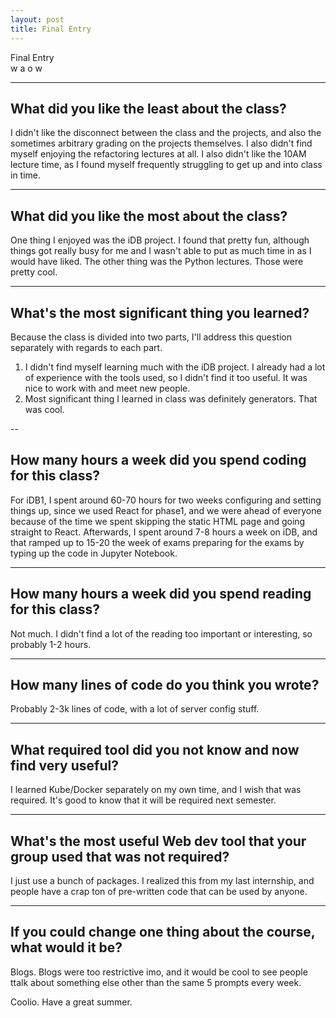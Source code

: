 ```yaml
---
layout: post
title: Final Entry
---
```



Final Entry   
w a o w

---
## What did you like the least about the class?  

I didn't like the disconnect between the class and the projects, and also the sometimes arbitrary grading on the projects themselves. I also didn't find myself enjoying the refactoring lectures at all. I also didn't like the 10AM lecture time, as I found myself frequently struggling to get up and into class in time.  

---
## What did you like the most about the class?  

One thing I enjoyed was the iDB project. I found that pretty fun, although things got really busy for me and I wasn't able to put as much time in as I would have liked. The other thing was the Python lectures. Those were pretty cool.  

---
## What's the most significant thing you learned?  

Because the class is divided into two parts, I'll address this question separately with regards to each part.   
1. I didn't find myself learning much with the iDB project. I already had a lot of experience with the tools used, so I didn't find it too useful. It was nice to work with and meet new people.   
2. Most significant thing I learned in class was definitely generators. That was cool.  

--
## How many hours a week did you spend coding for this class?  

For iDB1, I spent around 60-70 hours for two weeks configuring and setting things up, since we used React for phase1, and we were ahead of everyone because of the time we spent skipping the static HTML page and going straight to React. Afterwards, I spent around 7-8 hours a week on iDB, and that ramped up to 15-20 the week of exams preparing for the exams by typing up the code in Jupyter Notebook.  

---
## How many hours a week did you spend reading for this class?   

Not much. I didn't find a lot of the reading too important or interesting, so probably 1-2 hours.  

---
## How many lines of code do you think you wrote?  

Probably 2-3k lines of code, with a lot of server config stuff.  

---
## What required tool did you not know and now find very useful?  

I learned Kube/Docker separately on my own time, and I wish that was required. It's good to know that it will be required next semester.   

---
## What's the most useful Web dev tool that your group used that was not required?  

I just use a bunch of packages. I realized this from my last internship, and people have a crap ton of pre-written code that can be used by anyone.  

---
## If you could change one thing about the course, what would it be?  

Blogs. Blogs were too restrictive imo, and it would be cool to see people ttalk about something else other than the same 5 prompts every week.  

Coolio. Have a great summer.

